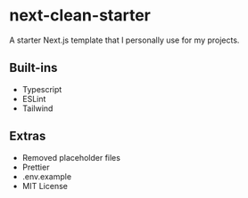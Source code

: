# next-clean-starter

A starter Next.js template that I personally use for my projects.

## Built-ins

- Typescript
- ESLint
- Tailwind

## Extras

- Removed placeholder files
- Prettier
- .env.example
- MIT License
